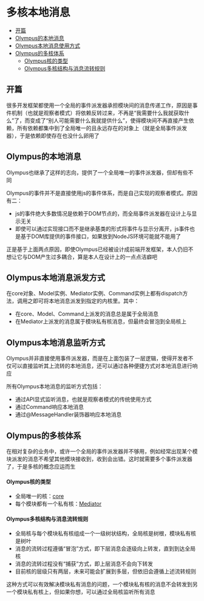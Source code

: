 # 多核本地消息

- [开篇](#开篇)
- [Olympus的本地消息](#olympus的本地消息)
- [Olympus本地消息使用方式](#olympus本地消息使用方式)
- [Olympus的多核体系](#olympus的多核体系)
    - [Olympus核的类型](#olympus核的类型)
    - [Olympus多核结构与消息流转规则](#olympus多核结构与消息流转规则)

## 开篇

很多开发框架都使用一个全局的事件派发器承担模块间的消息传递工作，原因是事件机制（也就是观察者模式）将依赖反转过来，不再是“我需要什么我就获取什么”了，而变成了“别人可能需要什么我就提供什么”，使得模块间不再直接产生依赖，所有依赖都集中到了全局唯一的且永远存在的对象上（就是全局事件派发器），于是依赖即使存在也没什么卵用了

## Olympus的本地消息

Olympus也继承了这样的志向，提供了一个全局唯一的事件派发器，但却有些不同

Olympus的事件并不是直接使用js的事件体系，而是自己实现的观察者模式。原因有二：

- js的事件绝大多数情况是依赖于DOM节点的，而全局事件派发器在设计上与显示无关
- 即使可以通过实现接口而不是继承基类的形式将事件与显示分离开，js事件也是基于DOM库提供的事件接口，如果放到NodeJS环境可能就不能用了

正是基于上面两点原因，即使Olympus已经被设计成前端开发框架，本人仍旧不想让它与DOM产生过多耦合，算是本人在设计上的一点点洁癖吧

## Olympus本地消息派发方式

在core对象、Model实例、Mediator实例、Command实例上都有dispatch方法，调用之即可将本地消息派发到指定的内核里。其中：

- 在core、Model、Command上派发的消息总是属于全局消息
- 在Mediator上派发的消息属于模块私有核消息，但最终会冒泡到全局核上

## Olympus本地消息监听方式

Olympus并非直接使用事件派发器，而是在上面包装了一层逻辑，使得开发者不仅可以直接监听其上流转的本地消息，还可以通过各种便捷方式对本地消息进行响应

所有Olympus本地消息的监听方式包括：

- 通过API显式监听消息，也就是观察者模式的传统使用方式
- 通过Command响应本地消息
- 通过@MessageHandler装饰器响应本地消息

## Olympus的多核体系

在相对复杂的业务中，或许一个全局的事件派发器并不够用，例如经常出现某个模块派发的消息不希望其他模块接收到，收到会出错。这时就需要多个事件派发器了，于是多核的概念应运而生

#### Olympus核的类型

- 全局唯一的核：[core](https://htmlpreview.github.io/?https://raw.githubusercontent.com/Raykid/Olympus/master/trunk/docs/classes/_core_core_.core.html)
- 每个模块都有一个私有核：[Mediator](https://htmlpreview.github.io/?https://raw.githubusercontent.com/Raykid/Olympus/master/trunk/docs/classes/_engine_mediator_mediator_.mediator.html)

#### Olympus多核结构与消息流转规则

- 全局核与每个模块私有核组成一个一级树状结构，全局核是树根，模块私有核是树叶
- 消息的流转过程遵循“冒泡”方式，即下层消息会逐级向上转发，直到到达全局核
- 消息的流转过程没有“捕获”方式，即上层消息不会向下转发
- 目前核的层级只有两层，未来可能会扩展到多层，但依旧会遵循上述流转规则

这种方式可以有效解决模块私有消息的问题，一个模块私有核的消息不会转发到另一个模块私有核上，但如果你想，可以通过全局核监听所有消息